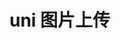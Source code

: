 # uni 图片上传

<template>
  <demo :codeStr="str">
    ::: tip
      uni-app 图片上传
    :::
  </demo>
</template>

<script>
  export default {
    data() {
      return {
        str: `
        /**
         * @param {url} url 接口地址
         * @param {Object} formData 需要向后台传递的参数
         * @return 接口返回数据
         * @description UNIAPP中图片上传 可根据实际接口进行修改
         * */
          <script>
            uploadImgFun(url, formData) {
              var that = this
              return new Promise((resolve, reject) => {
                uni.chooseImage({
                  count: 1, //默认9
                  sizeType: ['original', 'compressed'], //可以指定是原图还是压缩图，默认二者都有
                  // sourceType: ['album'], //从相册选择
                  success: function(res) {
                    uni.showLoading({
                      title: '正在上传中',
                      mask: true
                    })
                    const path = res.tempFilePaths[0]
                    console.log(path)
                    uni.uploadFile({
                      // that.$url.imgUrl 表示连接地址
                      url: url,
                      filePath: path,
                      name: 'file',
                      formData,
                      success(res) {
                        console.log(res)
                        const data = JSON.parse(res.data)
                        if (data.status !== 0) {
                          uni.showToast({
                            icon: 'none',
                            title: data.message
                          })
                        } else {
                          resolve(data.data)
                        }
                      }
                    })
                  }
                })
              })
            }
          <\/script>
        `
      }
    }
  }
</script>